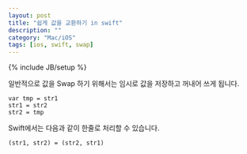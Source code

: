 ```yaml
---
layout: post
title: "쉽게 값을 교환하기 in swift"
description: ""
category: "Mac/iOS"
tags: [ios, swift, swap]
---
```

{% include JB/setup %}

일반적으로 값을 Swap 하기 위해서는 임시로 값을 저장하고 꺼내어 쓰게 됩니다.

	var tmp = str1
	str1 = str2
	str2 = tmp

Swift에서는 다음과 같이 한줄로 처리할 수 있습니다.

	(str1, str2) = (str2, str1)